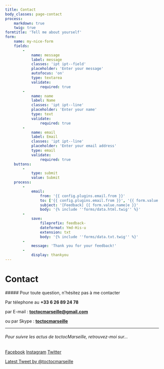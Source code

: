 ```yaml
---
title: Contact
body_classes: page-contact
process:
    markdown: true
    twig: true
formtitle: 'Tell me about yourself'
form:
    name: my-nice-form
    fields:
        -
            name: message
            label: message
            classes: 'ipt ipt--field'
            placeholder: 'Enter your message'
            autofocus: 'on'
            type: textarea
            validate:
                required: true
        -
            name: name
            label: Name
            classes: 'ipt ipt--line'
            placeholder: 'Enter your name'
            type: text
            validate:
                required: true
        -
            name: email
            label: Email
            classes: 'ipt ipt--line'
            placeholder: 'Enter your email address'
            type: email
            validate:
                required: true
    buttons:
        -
            type: submit
            value: Submit
    process:
        -
            email:
                from: '{{ config.plugins.email.from }}'
                to: ['{{ config.plugins.email.from }}', '{{ form.value.email }}']
                subject: '[Feedback] {{ form.value.name|e }}'
                body: '{% include ''forms/data.html.twig'' %}'
        -
            save:
                fileprefix: feedback-
                dateformat: Ymd-His-u
                extension: txt
                body: '{% include ''forms/data.txt.twig'' %}'
        -
            message: 'Thank you for your feedback!'
        -
            display: thankyou
---
```


# Contact

<div class="cell cell-in-row cell-67 cell--contactinfo" markdown="1">
##### Pour toute question, n'hésitez pas à me contacter

Par télephone au **+33 6 26 89 24 78**  
  
par E-mail : **[toctocmarseille@gmail.com](mailto:toctocmarseille@gmail.com)**   
  
ou par Skype : **<a href="skype:toctocmarseille?chat">toctocmarseille</a>**

---
###### Pour suivre les actus de toctocMarseille, retrouvez-moi sur…

<a href="https://www.facebook.com/toctocMarseille/?ref=ts&fref=ts" target="_new" class="btn btn-m btn--social btn-facebook"><i class="fa fa-facebook"></i>Facebook</a>
<a href="https://www.instagram.com/toctocmarseille/" target="_new" class="btn btn-m btn--social btn-instagram"><i class="fa fa-instagram"></i>Instagram</a>
<a href="https://twitter.com/toctocmarseille" target="_new" class="btn btn-m  btn--social btn-twitter"><i class="fa fa-twitter"></i>Twitter</a>
</div>

<div class="cell cell-in-row cell-33 cell--contactinfo">
<a class="twitter-timeline" href="https://twitter.com/toctocmarseille" data-tweet-limit="1" data-chrome="nofooter" data-widget-id="722218414232727556">Latest Tweet by @toctocmarseille</a>
<script>!function(d,s,id){var js,fjs=d.getElementsByTagName(s)[0],p=/^http:/.test(d.location)?'http':'https';if(!d.getElementById(id)){js=d.createElement(s);js.id=id;js.src=p+"://platform.twitter.com/widgets.js";fjs.parentNode.insertBefore(js,fjs);}}(document,"script","twitter-wjs");</script>
</div>

